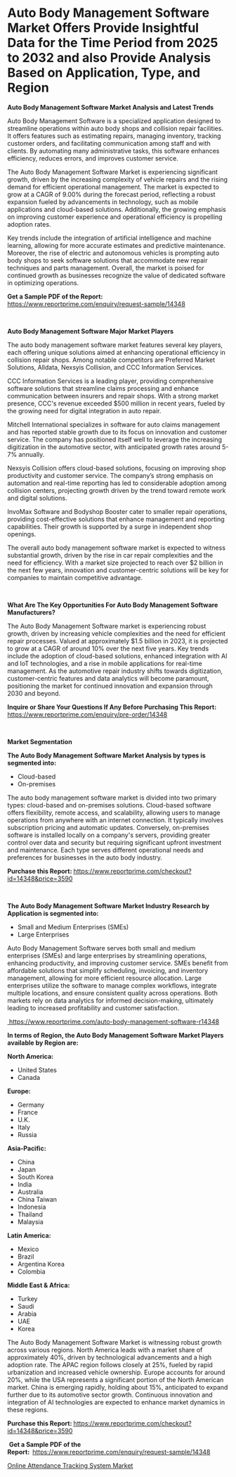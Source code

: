 <p><h1>Auto Body Management Software Market Offers Provide Insightful Data for the Time Period from 2025 to 2032 and also Provide Analysis Based on Application, Type, and Region</h1></p><p><strong>Auto Body Management Software Market Analysis and Latest Trends</strong></p>
<p><p>Auto Body Management Software is a specialized application designed to streamline operations within auto body shops and collision repair facilities. It offers features such as estimating repairs, managing inventory, tracking customer orders, and facilitating communication among staff and with clients. By automating many administrative tasks, this software enhances efficiency, reduces errors, and improves customer service.</p><p>The Auto Body Management Software Market is experiencing significant growth, driven by the increasing complexity of vehicle repairs and the rising demand for efficient operational management. The market is expected to grow at a CAGR of 9.00% during the forecast period, reflecting a robust expansion fueled by advancements in technology, such as mobile applications and cloud-based solutions. Additionally, the growing emphasis on improving customer experience and operational efficiency is propelling adoption rates.</p><p>Key trends include the integration of artificial intelligence and machine learning, allowing for more accurate estimates and predictive maintenance. Moreover, the rise of electric and autonomous vehicles is prompting auto body shops to seek software solutions that accommodate new repair techniques and parts management. Overall, the market is poised for continued growth as businesses recognize the value of dedicated software in optimizing operations.</p></p>
<p><strong>Get a Sample PDF of the Report:&nbsp;</strong> <a href="https://www.reportprime.com/enquiry/request-sample/14348?utm_campaign=2866&utm_medium=2&utm_source=Github&utm_content=ia&utm_term=20032025&utm_id=auto-body-management-software">https://www.reportprime.com/enquiry/request-sample/14348</a></p>
<p>&nbsp;</p>
<p><strong>Auto Body Management Software Major Market Players</strong></p>
<p><p>The auto body management software market features several key players, each offering unique solutions aimed at enhancing operational efficiency in collision repair shops. Among notable competitors are Preferred Market Solutions, Alldata, Nexsyis Collision, and CCC Information Services. </p><p>CCC Information Services is a leading player, providing comprehensive software solutions that streamline claims processing and enhance communication between insurers and repair shops. With a strong market presence, CCC's revenue exceeded $500 million in recent years, fueled by the growing need for digital integration in auto repair.</p><p>Mitchell International specializes in software for auto claims management and has reported stable growth due to its focus on innovation and customer service. The company has positioned itself well to leverage the increasing digitization in the automotive sector, with anticipated growth rates around 5-7% annually.</p><p>Nexsyis Collision offers cloud-based solutions, focusing on improving shop productivity and customer service. The company’s strong emphasis on automation and real-time reporting has led to considerable adoption among collision centers, projecting growth driven by the trend toward remote work and digital solutions.</p><p>InvoMax Software and Bodyshop Booster cater to smaller repair operations, providing cost-effective solutions that enhance management and reporting capabilities. Their growth is supported by a surge in independent shop openings.</p><p>The overall auto body management software market is expected to witness substantial growth, driven by the rise in car repair complexities and the need for efficiency. With a market size projected to reach over $2 billion in the next few years, innovation and customer-centric solutions will be key for companies to maintain competitive advantage.</p></p>
<p>&nbsp;</p>
<p><strong>What Are The Key Opportunities For Auto Body Management Software Manufacturers?</strong></p>
<p><p>The Auto Body Management Software market is experiencing robust growth, driven by increasing vehicle complexities and the need for efficient repair processes. Valued at approximately $1.5 billion in 2023, it is projected to grow at a CAGR of around 10% over the next five years. Key trends include the adoption of cloud-based solutions, enhanced integration with AI and IoT technologies, and a rise in mobile applications for real-time management. As the automotive repair industry shifts towards digitization, customer-centric features and data analytics will become paramount, positioning the market for continued innovation and expansion through 2030 and beyond.</p></p>
<p><strong>Inquire or Share Your Questions If Any Before Purchasing This Report:</strong> <a href="https://www.reportprime.com/enquiry/pre-order/14348?utm_campaign=2866&utm_medium=2&utm_source=Github&utm_content=ia&utm_term=20032025&utm_id=auto-body-management-software">https://www.reportprime.com/enquiry/pre-order/14348</a></p>
<p>&nbsp;</p>
<p><strong>Market Segmentation</strong></p>
<p><strong>The Auto Body Management Software Market Analysis by types is segmented into:</strong></p>
<p><ul><li>Cloud-based</li><li>On-premises</li></ul></p>
<p><p>The auto body management software market is divided into two primary types: cloud-based and on-premises solutions. Cloud-based software offers flexibility, remote access, and scalability, allowing users to manage operations from anywhere with an internet connection. It typically involves subscription pricing and automatic updates. Conversely, on-premises software is installed locally on a company's servers, providing greater control over data and security but requiring significant upfront investment and maintenance. Each type serves different operational needs and preferences for businesses in the auto body industry.</p></p>
<p><strong>Purchase this Report:&nbsp;</strong><a href="https://www.reportprime.com/checkout?id=14348&price=3590&utm_campaign=2866&utm_medium=2&utm_source=Github&utm_content=ia&utm_term=20032025&utm_id=auto-body-management-software">https://www.reportprime.com/checkout?id=14348&price=3590</a></p>
<p>&nbsp;</p>
<p><strong>The Auto Body Management Software Market Industry Research by Application is segmented into:</strong></p>
<p><ul><li>Small and Medium Enterprises (SMEs)</li><li>Large Enterprises</li></ul></p>
<p><p>Auto Body Management Software serves both small and medium enterprises (SMEs) and large enterprises by streamlining operations, enhancing productivity, and improving customer service. SMEs benefit from affordable solutions that simplify scheduling, invoicing, and inventory management, allowing for more efficient resource allocation. Large enterprises utilize the software to manage complex workflows, integrate multiple locations, and ensure consistent quality across operations. Both markets rely on data analytics for informed decision-making, ultimately leading to increased profitability and customer satisfaction.</p></p>
<p><a href="https://www.reportprime.com/auto-body-management-software-r14348?utm_campaign=2866&utm_medium=2&utm_source=Github&utm_content=ia&utm_term=20032025&utm_id=auto-body-management-software">&nbsp;https://www.reportprime.com/auto-body-management-software-r14348</a></p>
<p><strong>In terms of Region, the Auto Body Management Software Market Players available by Region are:</strong></p>
<p>
    <p> <strong> North America: </strong>
        <ul>
            <li>United States</li>
            <li>Canada</li>
        </ul>
        </p> 
    <p> <strong> Europe: </strong>
        <ul>
            <li>Germany</li>
            <li>France</li>
            <li>U.K.</li>
            <li>Italy</li>
            <li>Russia</li>
        </ul>
        </p> 
    <p> <strong> Asia-Pacific: </strong>
        <ul>
            <li>China</li>
            <li>Japan</li>
            <li>South Korea</li>
            <li>India</li>
            <li>Australia</li>
            <li>China Taiwan</li>
            <li>Indonesia</li>
            <li>Thailand</li>
            <li>Malaysia</li>
        </ul>
        </p> 
    <p> <strong> Latin America: </strong>
        <ul>
            <li>Mexico</li>
            <li>Brazil</li>
            <li>Argentina Korea</li>
            <li>Colombia</li>
        </ul>
        </p> 
    <p> <strong> Middle East & Africa: </strong>
        <ul>
            <li>Turkey</li>
            <li>Saudi</li>
            <li>Arabia</li>
            <li>UAE</li>
            <li>Korea</li>
        </ul>
    </p>
    </p>
<p><p>The Auto Body Management Software Market is witnessing robust growth across various regions. North America leads with a market share of approximately 40%, driven by technological advancements and a high adoption rate. The APAC region follows closely at 25%, fueled by rapid urbanization and increased vehicle ownership. Europe accounts for around 20%, while the USA represents a significant portion of the North American market. China is emerging rapidly, holding about 15%, anticipated to expand further due to its automotive sector growth. Continuous innovation and integration of AI technologies are expected to enhance market dynamics in these regions.</p></p>
<p><strong>Purchase this Report: </strong><a href="https://www.reportprime.com/checkout?id=14348&price=3590&utm_campaign=2866&utm_medium=2&utm_source=Github&utm_content=ia&utm_term=20032025&utm_id=auto-body-management-software">https://www.reportprime.com/checkout?id=14348&price=3590</a></p>
<p>&nbsp;<strong>Get a Sample PDF of the Report:&nbsp;&nbsp;</strong><a href="https://www.reportprime.com/enquiry/request-sample/14348?utm_campaign=2866&utm_medium=2&utm_source=Github&utm_content=ia&utm_term=20032025&utm_id=auto-body-management-software">https://www.reportprime.com/enquiry/request-sample/14348</a></p>
<p><strong></strong></p>
<p><p><a href="https://github.com/birbamanan03/Market-Research-Report-List-1/blob/main/online-attendance-tracking-system-market.md?utm_campaign=2866&utm_medium=2&utm_source=Github&utm_content=ia&utm_term=20032025&utm_id=auto-body-management-software">Online Attendance Tracking System Market</a></p></p>